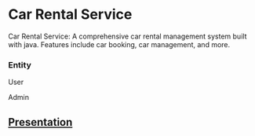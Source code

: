 # Car Rental Service
<p>Car Rental Service: A comprehensive car rental management system built with java. Features include car booking, car management, and more.
</p>
<h3>Entity</h3>
<p>User</p>
<p>Admin</p>
<h2><a href="https://drive.google.com/file/d/1jywtkDEu6-ptnNkF9QJQ9cZLL0O5qxBi/view?usp=sharing">Presentation</a></h2>

